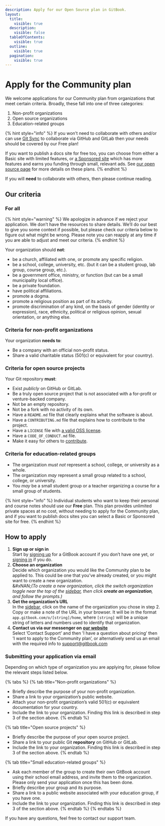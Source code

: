 ```yaml
---
description: Apply for our Open Source plan in GitBook.
layout:
  title:
    visible: true
  description:
    visible: false
  tableOfContents:
    visible: true
  outline:
    visible: true
  pagination:
    visible: true
---
```


# Apply for the Community plan

We welcome applications for our Community plan from organizations that meet certain criteria. Broadly, these fall into one of three categories:

1. Non-profit organizations
2. Open source organizations
3. Education-related groups

{% hint style="info" %}
If you won’t need to collaborate with others and/or can use [Git Sync](../../getting-started/git-sync/) to collaborate via GitHub and GitLab then your needs should be covered by our Free plan!

If you want to publish a docs site for free too, you can choose from either a Basic site with limited features, or [a Sponsored site](sponsored-site-plan.md) which has more features and earns you funding through small, relevant ads. See [our open source page](https://www.gitbook.com/solutions/open-source) for more details on these plans.
{% endhint %}

If you will **need** to collaborate with others, then please continue reading.

## Our criteria

### For all

{% hint style="warning" %}
We apologize in advance if we reject your application. We don’t have the resources to share details. We’ll do our best to give you some context if possible, but please check our criteria below to figure out what might be wrong. Please note you can reapply at any time if you are able to adjust and meet our criteria.
{% endhint %}

Your organization should **not**:

- be a church, affiliated with one, or promote any specific religion.
- be a school, college, university, etc. (but it can be a student group, lab group, course group, etc.).
- be a government office, ministry, or function (but can be a small municipality local office).
- be a private foundation.
- have political affiliations.
- promote a dogma.
- promote a religious position as part of its activity.
- promote discrimination of any kind, on the basis of gender (identity or expression), race, ethnicity, political or religious opinion, sexual orientation, or anything else.

### Criteria for non-profit organizations

Your organization **needs to**:

- Be a company with an official non-profit status.
- Share a valid charitable status (501(c) or equivalent for your country).

### Criteria for open source projects

Your Git repository **must**:

- Exist _publicly_ on GitHub or GitLab.
- Be a truly open source project that is not associated with a for-profit or venture-backed company.
- Not be an empty repository.
- Not be a fork with no activity of its own.
- Have a `README.md` file that clearly explains what the software is about.
- Have a `CONTRIBUTING.md` file that explains how to contribute to the project.
- Have a `LICENSE` file with [a valid OSS license](https://choosealicense.com/).
- Have a `CODE_OF_CONDUCT.md` file.
- Make it easy for others to [contribute](https://docs.github.com/en/get-started/exploring-projects-on-github/finding-ways-to-contribute-to-open-source-on-github#finding-good-first-issues).

### Criteria for education-related groups

- The organization _must not_ represent a school, college, or university as a whole.
- The organization _may_ represent a small group related to a school, college, or university.
- You _may_ be a small student group or a teacher organizing a course for a small group of students.

{% hint style="info" %}
Individual students who want to keep their personal and course notes should use our **Free** plan. This plan provides unlimited private spaces at no cost, without needing to apply for the Community plan, and if you want to publish docs sites you can select a Basic or Sponsored site for free.
{% endhint %}

## How to apply

1. **Sign up or sign in**\
   Start by [signing up](https://app.gitbook.com/join) for a GitBook account if you don’t have one yet, or [signing in](https://app.gitbook.com) if you do.
2. **Choose an organization**\
   Decide which organization you would like the Community plan to be applied to. This could be one that you’ve already created, or you might want to create a new organization.\
   &#xNAN;_(To create a new organization, click the switch organization toggle near the top of the_ [_sidebar_](https://gitbook.com/docs/getting-started/overview#sidebar)_, then click **create an organization**, and follow the prompts.)_
3. **Get the organization’s URL**\
   In the [sidebar](https://gitbook.com/docs/getting-started/overview#sidebar), click on the name of the organization you chose in step 2. Copy or make a note of the URL in your browser. It will be in the format `app.gitbook.com/o/[string]/home`, where `[string]` will be a unique string of letters and numbers used to identify that organization.
4. **Contact us via our messenger on** [**our website**](https://www.gitbook.com/contact)\
   Select ’Contact Support’ and then ’I have a question about pricing’ then ’I want to apply to the Community plan’, or alternatively send us an email with the required info to support@gitbook.com

### Submitting your application via email

Depending on which type of organization you are applying for, please follow the relevant steps listed below.

{% tabs %}
{% tab title="Non-profit organizations" %}

- Briefly describe the purpose of your non-profit organization.
- Share a link to your organization’s public website.
- Attach your non-profit organization’s valid 501(c) or equivalent documentation for your country.
- Include the link to your organization. Finding this link is described in step 3 of the section above.
  {% endtab %}

{% tab title="Open source projects" %}

- Briefly describe the purpose of your open source project.
- Share a link to your public Git **repository** on GitHub or GitLab.
- Include the link to your organization. Finding this link is described in step 3 of the section above.
  {% endtab %}

{% tab title="Small education-related groups" %}

- Ask each member of the group to create their own GitBook account using their school email address, and invite them to the organization. Please only send your application once this has been done.
- Briefly describe your group and its purpose.
- Share a link to a public website associated with your education group, if you have one.
- Include the link to your organization. Finding this link is described in step 3 of the section above.
  {% endtab %}
  {% endtabs %}

If you have any questions, feel free to contact our support team.
